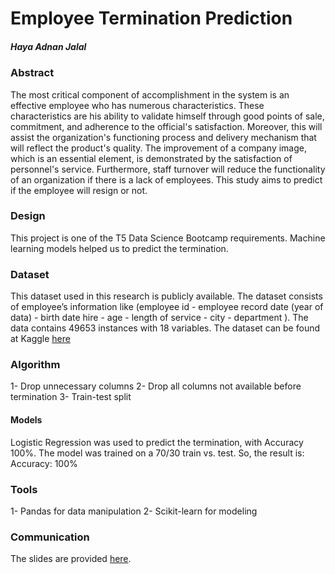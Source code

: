 # Employee Termination Prediction
##### Haya Adnan Jalal

### Abstract
The most critical component of accomplishment in the system is an effective employee who has numerous characteristics. These characteristics are his ability to validate himself through good points of sale, commitment, and adherence to the official's satisfaction. Moreover, this will assist the organization's functioning process and delivery mechanism that will reflect the product's quality. The improvement of a company image, which is an essential element, is demonstrated by the satisfaction of personnel's service. Furthermore, staff turnover will reduce the functionality of an organization if there is a lack of employees. This study aims to predict if the employee will resign or not.

### Design
This project is one of the T5 Data Science Bootcamp requirements. Machine learning models helped us to predict the termination.

### Dataset
This dataset used in this research is publicly available. The dataset consists of employee’s information like (employee id - employee record date (year of data) - birth date hire - age - length of service - city - department ). The data contains 49653 instances with 18 variables. 
The dataset can be found at Kaggle [here](https://www.kaggle.com/HRAnalyticRepository/employee-attrition-data)

### Algorithm
1- Drop unnecessary columns
2- Drop all columns not available before termination
3- Train-test split 

#### Models
Logistic Regression was used to predict the termination, with Accuracy 100%. The model was trained on a 70/30 train vs. test. 
So, the result is:
Accuracy: 100%

### Tools
1- Pandas for data manipulation
2- Scikit-learn for modeling 

### Communication
The slides are provided [here](https://github.com/HayaASJ/Employee-Termination-Prediction/blob/main/Project%20Presentation.pdf).

